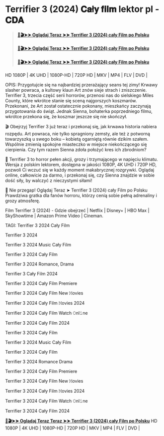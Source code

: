 # Terrifier 3 (2024) 𝐂𝐚ł𝐲 𝐟𝐢𝐥𝐦 lektor pl - 𝐂𝐃𝐀
> #### **[📀🎬➤➤ Oglądaj Teraz ➤➤ Terrifier 3 (2024) cały Film po Polsku](https://showvod.pl/filmy/terrifier-3/)**
> #### **[📀🎬➤➤ Oglądaj Teraz ➤➤ Terrifier 3 (2024) cały Film po Polsku](https://showvod.pl/filmy/terrifier-3/)**
> #### **[📀🎬➤➤ Oglądaj Teraz ➤➤ Terrifier 3 (2024) cały Film po Polsku](https://showvod.pl/filmy/terrifier-3/)**
HD 1080P | 4K UHD | 1080P-HD | 720P HD | MKV | MP4 | FLV | DVD |

OPIS:
Przygotujcie się na najbardziej przerażający seans tej zimy! Krwawy slasher powraca, a kultowy klaun Art znów sieje strach i zniszczenie. Terrifier 3, trzecia część serii horrorów, przenosi nas do sielskiego Miles County, które wkrótce stanie się sceną najgorszych koszmarów. Przekonani, że Art został ostatecznie pokonany, mieszkańcy zaczynają przygotowania do świąt. Jednak Sienna, bohaterka poprzedniego filmu, wkrótce przekona się, że koszmar jeszcze się nie skończył.

🎬 Obejrzyj Terrifier 3 już teraz i przekonaj się, jak krwawa historia nabiera rozpędu. Art powraca, nie tylko spragniony zemsty, ale też z potworną towarzyszką u swego boku – kobietą ogarniętą równie dzikim szałem. Wspólnie zmienią spokojne miasteczko w miejsce niekończącego się cierpienia. Czy tym razem Sienna zdoła położyć kres ich zbrodniom?

🔪 Terrifier 3 to horror pełen akcji, grozy i trzymającego w napięciu klimatu. Wersja z polskim lektorem, dostępna w jakości 1080P, 4K UHD i 720P HD, pozwoli Ci wczuć się w każdy moment makabrycznej rozgrywki. Oglądaj online, całkowicie za darmo, i przekonaj się, czy Sienna znajdzie w sobie dość siły, by walczyć z nieczystymi siłami!

🎄 Nie przegap! Oglądaj Teraz ➤ Terrifier 3 (2024) cały Film po Polsku Prawdziwa gratka dla fanów horroru, którzy cenią sobie pełną adrenaliny i grozy atmosferę.

Film Terrifier 3 (2024) - Gdzie obejrzeć | Netflix | Disney+ | HBO Max | SkyShowtime | Amazon Prime Video | Cineman.

TAGI:
Terrifier 3 2024 Cały Film

Terrifier 3 2024

Terrifier 3 2024 Music Cały Film

Terrifier 3 2024 Cały Film

Terrifier 3 2024 Romance, Drama

Terrifier 3 Cały Film 2024

Terrifier 3 2024 Cały Film Premiere

Terrifier 3 2024 Cały Film New 𝙼ovies

Terrifier 3 2024 Cały Film 𝙼ovies 2024

Terrifier 3 2024 Cały Film Watch 𝙾nl𝚒ne

Terrifier 3 2024 Cały Film 2024

Terrifier 3 2024 Cały Film

Terrifier 3 2024 Music Cały Film

Terrifier 3 2024 Cały Film

Terrifier 3 2024 Romance Drama

Terrifier 3 2024 Cały Film Premiere

Terrifier 3 2024 Cały Film New 𝙼ovies

Terrifier 3 2024 Cały Film 𝙼ovies 2024

Terrifier 3 2024 Cały Film Watch 𝙾nl𝚒ne

Terrifier 3 2024 Cały Film 2024

**[📀🎬➤➤ Oglądaj Teraz Teraz ➤➤ Terrifier 3 (2024) cały Film po Polsku](https://showvod.pl/filmy/terrifier-3/)**
HD 1080P | 4K UHD | 1080P-HD | 720P HD | MKV | MP4 | FLV | DVD |
